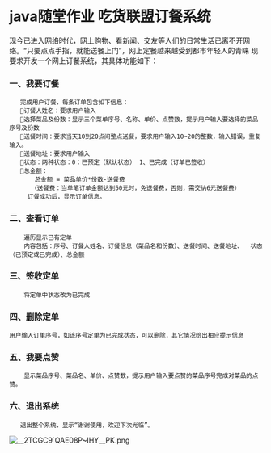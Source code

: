# java随堂作业 吃货联盟订餐系统  
现今已进入网络时代，网上购物、看新闻、交友等人们的日常生活已离不开网络。“只要点点手指，就能送餐上门”，网上定餐越来越受到都市年轻人的青睐    现要求开发一个网上订餐系统，其具体功能如下：  
### 一、我要订餐  
       完成用户订餐，每条订单包含如下信息：  
       订餐人姓名：要求用户输入   
       选择菜品及份数：显示三个菜单序号、名称、单价、点赞数，提示用户输入要选择的菜品序号及份数   
       送餐时间：要求当天10到20点间整点送餐，要求用户输入10~20的整数，输入错误，重复输入。  
       送餐地址：要求用户输入  
       状态：两种状态：0：已预定（默认状态） 1、已完成（订单已签收）  
       总金额：  
           总金额 = 菜品单价*份数-送餐费  
          （送餐费：当单笔订单金额达到50元时，免送餐费，否则，需交纳6元送餐费）  
         订餐成功后，显示订单信息。  
### 二、查看订单  
        遍历显示已有定单  
        内容包括：序号、订餐人姓名、订餐信息（菜品名和份数）、送餐时间、送餐地址、  状态（已预定或已完成）、总金额  
### 三、签收定单  
        将定单中状态改为已完成  
### 四、删除定单  
    用户输入订单序号，如该序号定单为已完成状态，可以删除，其它情况给出相应提示信息  
### 五、我要点赞  
        显示菜品序号、菜品名、单价、点赞数，提示用户输入要点赞的菜品序号完成对菜品的点赞。  
### 六、退出系统  
       退出整个系统，显示“谢谢使用，欢迎下次光临”。  

![__2TCGC9`QAE08P~IHY__PK.png](https://img1.imgtp.com/2023/09/11/pAErd7X8.png)
